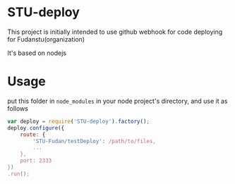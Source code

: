 STU-deploy
==========
This project is initially intended to use github webhook for code deploying for Fudanstu(organization)

It's based on nodejs

Usage
=====
put this folder in `node_modules` in your node project's directory, and use it as follows

```javascript
var deploy = require('STU-deploy').factory();
deploy.configure({
    route: {
        'STU-Fudan/testDeploy': /path/to/files,
        ...
    },
    port: 2333
})
.run();
```
